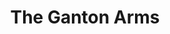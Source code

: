 ---
title: The Ganton Arms
description: 'Très joli pub, on adore et prix corrects !'
lat: '51.513031'
lon: '-0.139142'
address: 18-20 Ganton St, Carnaby, London W1F 7BU, Royaume-Uni
website: https://www.urbanpubsandbars.com/venues/the-ganton-arms
tags: bar pub terrasse
---